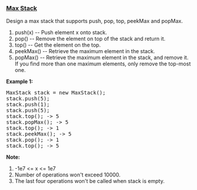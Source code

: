### [Max Stack](https://leetcode.com/problems/max-stack)

<p>Design a max stack that supports push, pop, top, peekMax and popMax.</p>

<p>
<ol>
<li>push(x) -- Push element x onto stack.</li>
<li>pop() -- Remove the element on top of the stack and return it.</li>
<li>top() -- Get the element on the top.</li>
<li>peekMax() -- Retrieve the maximum element in the stack.</li>
<li>popMax() -- Retrieve the maximum element in the stack, and remove it. If you find more than one maximum elements, only remove the top-most one.</li>
</ol>
</p>

<p><b>Example 1:</b><br />
<pre>
MaxStack stack = new MaxStack();
stack.push(5); 
stack.push(1);
stack.push(5);
stack.top(); -> 5
stack.popMax(); -> 5
stack.top(); -> 1
stack.peekMax(); -> 5
stack.pop(); -> 1
stack.top(); -> 5
</pre>
</p>

<p><b>Note:</b><br>
<ol>
<li>-1e7 <= x <= 1e7</li>
<li>Number of operations won't exceed 10000.</li>
<li>The last four operations won't be called when stack is empty.</li>
</ol>
</p>